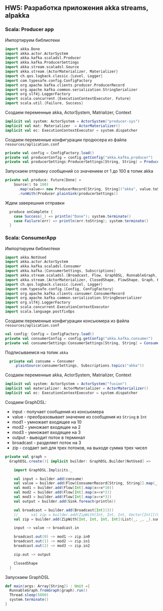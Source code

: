 ## HW5: Разработка приложения akka streams, alpakka

### Scala: Producer app
Импортируем библиотеки
```scala
import akka.Done
import akka.actor.ActorSystem
import akka.kafka.scaladsl.Producer
import akka.kafka.ProducerSettings
import akka.stream.scaladsl.Source
import akka.stream.{ActorMaterializer, Materializer}
import ch.qos.logback.classic.{Level, Logger}
import com.typesafe.config.ConfigFactory
import org.apache.kafka.clients.producer.ProducerRecord
import org.apache.kafka.common.serialization.StringSerializer
import org.slf4j.LoggerFactory
import scala.concurrent.{ExecutionContextExecutor, Future}
import scala.util.{Failure, Success}
```
Создаем переменные akka, ActorSystem, Matrializer, Context
```scala
implicit val system: ActorSystem = ActorSystem("producer-sys")
implicit val mat: Materializer  = ActorMaterializer()
implicit val ec: ExecutionContextExecutor = system.dispatcher
```
Создаем переменные конфигурации продюсера из файла `resources/aplication.conf`
```scala
private val config = ConfigFactory.load()
private val producerConfig = config.getConfig("akka.kafka.producer")
private val producerSettings:ProducerSettings[String, String] = ProducerSettings(producerConfig, new StringSerializer, new StringSerializer)
```
Запускаем отправку сообщений со значением от 1 до 100 в топик akka
```scala
private val produce: Future[Done] =
    Source(1 to 100)
      .map(value=> new ProducerRecord[String, String]("akka", value.toString))
      .runWith(Producer.plainSink(producerSettings))
```
Ждем заверешния отправки
```scala
  produce onComplete {
    case Success(_) => println("Done"); system.terminate()
    case Failure(err) => println(err.toString); system.terminate()
  }
```
### Scala: ConsumerApp
Импортируем библиотеки 
```scala
import akka.NotUsed
import akka.actor.ActorSystem
import akka.kafka.scaladsl.Consumer
import akka.kafka.{ConsumerSettings, Subscriptions}
import akka.stream.scaladsl.{Broadcast, Flow, GraphDSL, RunnableGraph, Sink, ZipWith}
import akka.stream.{ActorMaterializer, ClosedShape, FlowShape, Graph, KillSwitches, UniqueKillSwitch}
import ch.qos.logback.classic.{Level, Logger}
import com.typesafe.config.{Config, ConfigFactory}
import org.apache.kafka.clients.consumer.ConsumerRecord
import org.apache.kafka.common.serialization.StringDeserializer
import org.slf4j.LoggerFactory
import scala.concurrent.ExecutionContextExecutor
import scala.language.postfixOps
```
Создаем переменные конфигурации консьюмера из файла `resources/aplication.conf`
```scala
val config: Config = ConfigFactory.load()
private val consumerConfig = config.getConfig("akka.kafka.consumer")
private val consumerSettings:ConsumerSettings[String, String] = ConsumerSettings(consumerConfig, new StringDeserializer, new StringDeserializer)
```
Подписываемся на топик `akka`
```scala
  private val consume = Consumer
    .plainSource(consumerSettings, Subscriptions.topics("akka"))
```
Создаем переменные akka, ActorSystem, Matrializer, Context
```scala
implicit val system: ActorSystem = ActorSystem("fusion")
implicit val materializer: ActorMaterializer = ActorMaterializer()
implicit val ec: ExecutionContextExecutor = system.dispatcher
```
Создаем GraphDSL:
* input - получает сообщения из консьюмера
* value - преобразовывает значение из сообщения из `String` в `Int`
* mod1 - умножает входящее на 10
* mod2 - умножает входящее на 2
* mod3 - умножает входящее на 3
* output - выводит поток в терминал
* broadcast - разделяет поток на 3
* zip - создает зип для трех потоков, на выходе сумма трех чисел
```scala
private val graph =
  GraphDSL.create(){ implicit builder: GraphDSL.Builder[NotUsed] =>

    import GraphDSL.Implicits._

    val input = builder.add(consume)
    val value = builder.add(Flow[ConsumerRecord[String, String]].map(_.value().toInt))
    val mod1 = builder.add(Flow[Int].map(x=>x*10))
    val mod2 = builder.add(Flow[Int].map(x=>x*2))
    val mod3 = builder.add(Flow[Int].map(x=>x*3))
    val output = builder.add(Sink.foreach(println))

    val broadcast = builder.add(Broadcast[Int](3))
    //      val zip = builder.add(ZipWith[Int, Int, Int, Vector[Int]](Vector(_, _, _)))
    val zip = builder.add(ZipWith[Int, Int, Int, Int](List(_, _, _).sum))

    input ~> value ~> broadcast.in

    broadcast.out(0) ~> mod1 ~> zip.in0
    broadcast.out(1) ~> mod2 ~> zip.in1
    broadcast.out(2) ~> mod3 ~> zip.in2

    zip.out ~> output

    ClosedShape
  }
```
Запускаем GraphDSL
```scala
def main(args: Array[String]) : Unit ={
  RunnableGraph.fromGraph(graph).run()
  Thread.sleep(5000)
  system.terminate()
}
```